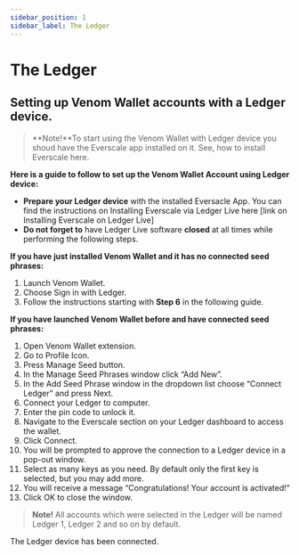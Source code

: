```yaml
---
sidebar_position: 1
sidebar_label: The Ledger
---
```


# The Ledger
## Setting up Venom Wallet accounts with a Ledger device.

> **Note!**To start using the Venom Wallet with Ledger device you shoud have the Everscale app installed on it. See, how to install Everscale
> here.


**Here is a guide to follow to set up the Venom Wallet Account using Ledger device:**
 - **Prepare your Ledger device** with the installed Eversacle App. You can find the instructions on Installing Everscale via Ledger Live here [link on Installing Everscale on Ledger Live]
 -  **Do not forget to** have Ledger Live software **closed** at all times while performing the following steps.

**If you have just installed Venom Wallet and it has no connected seed phrases:**
1. Launch Venom Wallet.
2. Choose Sign in with Ledger.
3. Follow the instructions starting with **Step 6** in the following guide.

**If you have launched Venom Wallet before and have connected seed phrases:**

1.  Open Venom Wallet extension.
2.  Go to Profile Icon.
3.  Press Manage Seed button.
4.  In the Manage Seed Phrases window click “Add New”.
5.  In the Add Seed Phrase window in the dropdown list choose “Connect Ledger” and press Next.
6. Connect your Ledger to computer.
7.  Enter the pin code to unlock it.
8.  Navigate to the Everscale section on your Ledger dashboard to access the wallet.
9.  Click Connect.
10.  You will be prompted to approve the connection to a Ledger device in a pop-out window.
11.  Select as many keys as you need. By default only the first key is selected, but you may add more.
12.  You will receive a message “Congratulations! Your account is activated!”
13.  Click OK to close the window.

>  **Note!** All accounts which were selected in the Ledger will be
> named Ledger 1, Ledger 2 and so on by default.

The Ledger device has been connected.
